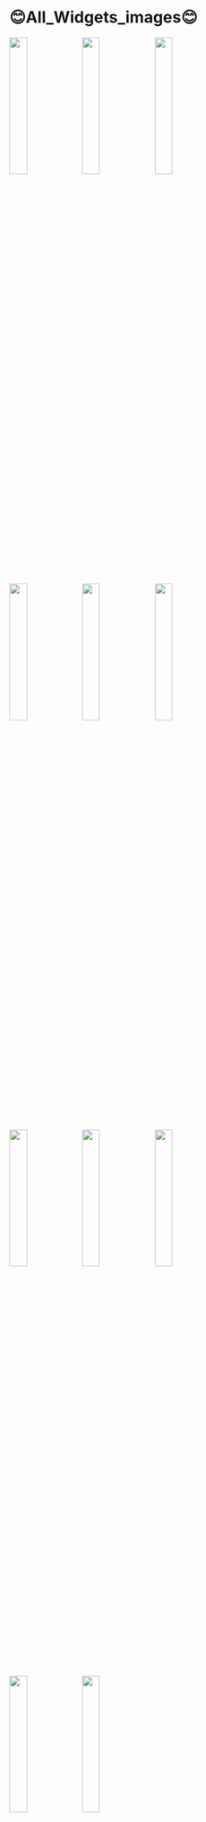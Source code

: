 # 😊All_Widgets_images😊
<img src="https://github.com/prachis70/All_images/assets/149580593/6603bd98-cfa8-4787-97b3-dad5bcae3d72" heigth=20% width=25%>
<img src="https://github.com/prachis70/All_images/assets/149580593/fa105511-3f30-4acd-8bc9-b2ba916702cc" heigth=20% width=25%>
<img src="https://github.com/prachis70/All_images/assets/149580593/64d029d0-851c-45ef-8622-2f7860a7509e" heigth=20% width=25%>
<img src="https://github.com/prachis70/All_images/assets/149580593/f2f8c549-51d6-436d-9cfa-d804768b97a1" heigth=20% width=25%>
<img src="https://github.com/prachis70/All_images/assets/149580593/d5553add-357d-4a55-a3cd-e2dac7cc5687" heigth=20% width=25%>
<img src="https://github.com/prachis70/All_images/assets/149580593/85d9b12f-7731-4817-818d-e5005054b74e" heigth=20% width=25%>
<img src="https://github.com/prachis70/All_images/assets/149580593/1b7b6945-c6ee-426b-8ee5-0503be6b800e" heigth=20% width=25%>
<img src="https://github.com/prachis70/All_images/assets/149580593/c39f72e8-9b28-4548-b7d4-ee4be3f6a275" heigth=20% width=25%>
<img src="https://github.com/prachis70/All_images/assets/149580593/513c14c6-ec72-4313-b126-d17f5672d1bb" heigth=20% width=25%>
<img src="https://github.com/prachis70/All_images/assets/149580593/eef189f8-bb8b-466e-9fba-ee6b6a27a578" heigth=20% width=25%>
<img src="https://github.com/prachis70/All_images/assets/149580593/32e91e7a-b00a-454d-8c45-afa5ae3398a4" heigth=20% width=25%>


